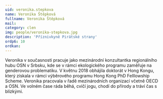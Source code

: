 ```yaml
---
uid: veronika.stepkova
name: Veronika Štěpková
fullname: Veronika Štěpková
mail: 
category: clen
img: people/veronika-stepkova.jpg
description: 'Příznivkyně Pirátské strany'
ordp6: 10
ordkan: 
---
```

Veronika v současnosti pracuje jako mezinárodní konzultantka regionálního hubu OSN v Srbsku, kde se v rámci ekologického programu zaměřuje na genderovou problematiku. V květnu 2018 obhájila doktorát v Hong Kongu, který získala v rámci výběrového programu Hong Kong PhD Felllowship Scheme. Veronika pracovala v řadě mezinárodních organizací včetně OECD a OSN. Ve volném čase ráda běhá, cvičí jogu, chodí do přírody a tráví čas s blízkými.
